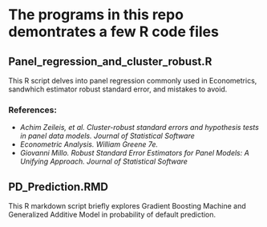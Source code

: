 # The programs in this repo demontrates a few R code files 

## Panel_regression_and_cluster_robust.R
This R script delves into panel regression commonly used in Econometrics, sandwhich estimator robust standard error, and mistakes to avoid. 
   ### References:
   + *Achim Zeileis, et al. Cluster-robust standard errors and hypothesis tests in panel data models. Journal of Statistical Software*
   + _Econometric Analysis. William Greene 7e._ 
   + *Giovanni Millo. Robust Standard Error Estimators for Panel Models: A Unifying Approach. Journal of Statistical Software*

## PD_Prediction.RMD
This R markdown script briefly explores Gradient Boosting Machine and Generalized Additive Model in probability of default prediction.
